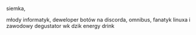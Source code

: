siemka,

młody informatyk, deweloper botów na discorda, omnibus, fanatyk linuxa i zawodowy degustator wk dzik energy drink
